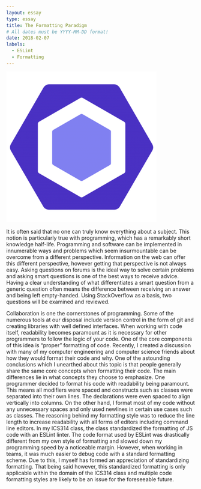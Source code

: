 ```yaml
---
layout: essay
type: essay
title: The Formatting Paradigm
# All dates must be YYYY-MM-DD format!
date: 2018-02-07
labels:
  - ESLint
  - Formatting
---
```


<img class="ui medium right floated spaced image" src="../images/eslint.png">

It is often said that no one can truly know everything about a subject. This notion is particularly true with programming, which has a remarkably short knowledge half-life. Programming and software can be implemented in innumerable ways and problems which seem insurmountable can be overcome from a different perspective. Information on the web can offer this different perspective, however getting that perspective is not always easy. Asking questions on forums is the ideal way to solve certain problems and asking smart questions is one of the best ways to receive advice. Having a clear understanding of what differentiates a smart question from a generic question often means the difference between receiving an answer and being left empty-handed. Using StackOverflow as a basis, two questions will be examined and reviewed.

Collaboration is one the cornerstones of programming. Some of the numerous tools at our disposal include version control in the form of git and creating libraries with well defined interfaces. When working with code itself, readability becomes paramount as it is necessary for other programmers to follow the logic of your code. One of the core components of this idea is “proper” formatting of code. 
Recently, I created a discussion with many of my computer engineering and computer science friends about how they would format their code and why. One of the astounding conclusions which I unearthed about this topic is that people generally share the same core concepts when formatting their code. The main differences lie in what concepts they choose to emphasize. One programmer decided to format his code with readability being paramount. This means all modifiers were spaced and constructs such as classes were separated into their own lines. The declarations were even spaced to align vertically into columns. On the other hand, I format most of my code without any unnecessary spaces and only used newlines in certain use cases such as classes. The reasoning behind my formatting style was to reduce the line length to increase readability with all forms of editors including command line editors.
In my ICS314 class, the class standardized the formatting of JS code with an ESLint linter. The code format used by ESLint was drastically different from my own style of formatting and slowed down my programming speed by a noticeable margin. However, when working in teams, it was much easier to debug code with a standard formatting scheme. Due to this, I myself has formed an appreciation of standardizing formatting. That being said however, this standardized formatting is only applicable within the domain of the ICS314 class and multiple code formatting styles are likely to be an issue for the foreseeable future.
